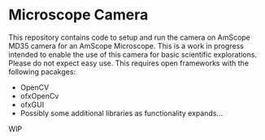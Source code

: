# Microscope Camera
This repository contains code to setup and run the camera on AmScope MD35 camera for an AmScope Microscope. This is a work in progress intended to enable the use of this camera for basic scientific explorations. Please do not expect easy use. This requires open frameworks with the following pacakges:

* OpenCV
* ofxOpenCv
* ofxGUI
* Possibly some additional libraries as functionality expands...

WIP
